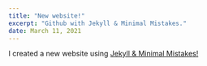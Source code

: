 ```yaml
---
title: "New website!"
excerpt: "Github with Jekyll & Minimal Mistakes."
date: March 11, 2021
---
```


I created a new website using [Jekyll & Minimal Mistakes!](https://mmistakes.github.io/minimal-mistakes/) 
